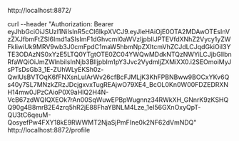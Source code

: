 http://localhost:8872/

curl --header "Authorization: Bearer eyJhbGciOiJSUzI1NiIsInR5cCI6IkpXVCJ9.eyJleHAiOjE0OTA2MDAwOTEsInVzZXJfbmFtZSI6Imd1aSIsImF1dGhvcml0aWVzIjpbIlJPTEVfdXNhZ2Vycy1yZWFkIiwiUk9MRV9wb3J0cmFpdC1maW5hbmNpZXItcmVhZCJdLCJqdGkiOiI3YTE3ODAzNS0xYzE5LTQ0YTgtOTE0ZC04YWQwMDdkNTQzNWYiLCJjbGllbnRfaWQiOiJmZWlnbiIsInNjb3BlIjpbIm1pY3Jvc2VydmljZXMiXX0.i2SEOmoiMyJsPTsDsGb3_1E-ZUhWLyEKSh0z-QwlUsBVTOqK6fFNXsnLulArWv26cfBcFJMLjK3KhFPBNBww9BOCxYKv6Qs40y7SL7MNzkZRzJDcjgxvxTugREAjwO79XE4_BcOL0Kn0W00FDZEDRXNH14mw0JPzCAioP0X9aHlQ2H4N-VcB67zdWQIQXEOk7rAn00SqWuwEPBpWugnnz34RWkXH_GNnrK9zKSHQQ90g4B8mrB2E4zrq5hR2jE88FhaYBNLM4Lze_1eI56GXnOxyQpT-QU3tC6qeuM-QosyefPw4FXY18kE9RWWMT2NjaSjPmFIne0k2NF62dVmNDQ" http://localhost:8872/profile